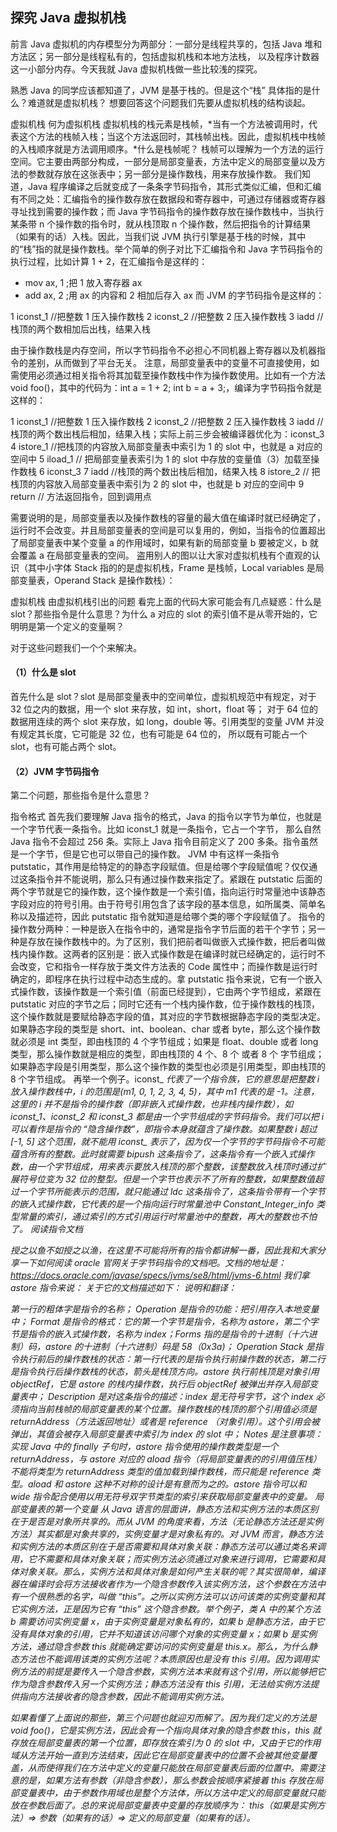 ## 探究 Java 虚拟机栈
前言
Java 虚拟机的内存模型分为两部分：一部分是线程共享的，包括 Java 堆和方法区；另一部分是线程私有的，包括虚拟机栈和本地方法栈，
以及程序计数器这一小部分内存。今天我就 Java 虚拟机栈做一些比较浅的探究。

熟悉 Java 的同学应该都知道了，JVM 是基于栈的。但是这个“栈” 具体指的是什么？难道就是虚拟机栈？
想要回答这个问题我们先要从虚拟机栈的结构谈起。

虚拟机栈
何为虚拟机栈
虚拟机栈的栈元素是栈帧，*当有一个方法被调用时，代表这个方法的栈帧入栈；当这个方法返回时，其栈帧出栈。因此，虚拟机栈中栈帧的入栈顺序就是方法调用顺序。*什么是栈帧呢？
栈帧可以理解为一个方法的运行空间。它主要由两部分构成，一部分是局部变量表，方法中定义的局部变量以及方法的参数就存放在这张表中；另一部分是操作数栈，用来存放操作数。
我们知道，Java 程序编译之后就变成了一条条字节码指令，其形式类似汇编，但和汇编有不同之处：汇编指令的操作数存放在数据段和寄存器中，可通过存储器或寄存器寻址找到需要的操作数；而 Java 字节码指令的操作数存放在操作数栈中，当执行某条带 n 个操作数的指令时，就从栈顶取 n 个操作数，然后把指令的计算结果（如果有的话）入栈。因此，当我们说 JVM 执行引擎是基于栈的时候，其中的“栈”指的就是操作数栈。举个简单的例子对比下汇编指令和 Java 字节码指令的执行过程，比如计算 1 + 2，在汇编指令是这样的：

- mov ax, 1 ;把 1 放入寄存器 ax
- add ax, 2 ;用 ax 的内容和 2 相加后存入 ax
而 JVM 的字节码指令是这样的：

1 iconst_1 //把整数 1 压入操作数栈
2 iconst_2 //把整数 2 压入操作数栈
3 iadd //栈顶的两个数相加后出栈，结果入栈

由于操作数栈是内存空间，所以字节码指令不必担心不同机器上寄存器以及机器指令的差别，从而做到了平台无关。
注意，局部变量表中的变量不可直接使用，如需使用必须通过相关指令将其加载至操作数栈中作为操作数使用。比如有一个方法 void foo()，其中的代码为：int a = 1 + 2; int b = a + 3;，编译为字节码指令就是这样的：

1 iconst_1 //把整数 1 压入操作数栈
2 iconst_2 //把整数 2 压入操作数栈
3 iadd //栈顶的两个数出栈后相加，结果入栈；实际上前三步会被编译器优化为：iconst_3
4 istore_1 //把栈顶的内容放入局部变量表中索引为 1 的 slot 中，也就是 a 对应的空间中
5 iload_1 // 把局部变量表索引为 1 的 slot 中存放的变量值（3）加载至操作数栈
6 iconst_3
7 iadd //栈顶的两个数出栈后相加，结果入栈
8 istore_2 // 把栈顶的内容放入局部变量表中索引为 2 的 slot 中，也就是 b 对应的空间中
9 return // 方法返回指令，回到调用点

需要说明的是，局部变量表以及操作数栈的容量的最大值在编译时就已经确定了，运行时不会改变。并且局部变量表的空间是可以复用的，例如，当指令的位置超出了局部变量表中某个变量 a 的作用域时，如果有新的局部变量 b 要被定义，b 就会覆盖 a 在局部变量表的空间。
盗用别人的图以让大家对虚拟机栈有个直观的认识（其中小字体 Stack 指的的是虚拟机栈，Frame 是栈帧，Local variables 是局部变量表，Operand Stack 是操作数栈）：

虚拟机栈
由虚拟机栈引出的问题
看完上面的代码大家可能会有几点疑惑：什么是 slot？那些指令是什么意思？为什么 a 对应的 slot 的索引值不是从零开始的，它明明是第一个定义的变量啊？

对于这些问题我们一个个来解决。

#### （1）什么是 slot
首先什么是 slot？slot 是局部变量表中的空间单位，虚拟机规范中有规定，对于 32 位之内的数据，用一个 slot 来存放，如 int，short，float 等；
对于 64 位的数据用连续的两个 slot 来存放，如 long，double 等。引用类型的变量 JVM 并没有规定其长度，它可能是 32 位，也有可能是 64 位的，
所以既有可能占一个 slot，也有可能占两个 slot。

#### （2）JVM 字节码指令
第二个问题，那些指令是什么意思？

指令格式
首先我们要理解 Java 指令的格式，Java 的指令以字节为单位，也就是一个字节代表一条指令。比如 iconst_1 就是一条指令，它占一个字节，
那么自然 Java 指令不会超过 256 条。实际上 Java 指令目前定义了 200 多条。指令虽然是一个字节，但是它也可以带自己的操作数。
JVM 中有这样一条指令 putstatic，其作用是给特定的的静态字段赋值。但是给哪个字段赋值呢？仅仅通过这条指令并不能说明，那么只有通过操作数来指定了。紧跟在 putstatic 后面的两个字节就是它的操作数，这个操作数是一个索引值，指向运行时常量池中该静态字段对应的符号引用。由于符号引用包含了该字段的基本信息，如所属类、简单名称以及描述符，因此 putstatic 指令就知道是给哪个类的哪个字段赋值了。
指令的操作数分两种：一种是嵌入在指令中的，通常是指令字节后面的若干个字节；另一种是存放在操作数栈中的。为了区别，我们把前者叫做嵌入式操作数，把后者叫做栈内操作数。这两者的区别是：嵌入式操作数是在编译时就已经确定的，运行时不会改变，它和指令一样存放于类文件方法表的 Code 属性中；而操作数是运行时确定的，即程序在执行过程中动态生成的。拿 putstatic 指令来说，它有一个嵌入式操作数，该操作数是一个索引值（前面已经提到），它由两个字节组成，紧跟在 putstatic 对应的字节之后；同时它还有一个栈内操作数，位于操作数栈的栈顶，这个操作数就是要赋给静态字段的值，其对应的字节数根据静态字段的类型决定。如果静态字段的类型是 short、int、boolean、char 或者 byte，那么这个操作数就必须是 int 类型，即由栈顶的 4 个字节组成；如果是 float、double 或者 long 类型，那么操作数就是相应的类型，即由栈顶的 4 个、8 个 或者 8 个 字节组成；如果静态字段是引用类型，那么这个操作数的类型也必须是引用类型，即由栈顶的 8 个字节组成。
再举一个例子。iconst_<i> 代表了一个指令族，它的意思是把整数 i 放入操作数栈中，i 的范围是(m1, 0, 1, 2, 3, 4, 5)，其中 m1 代表的是 -1。注意，这里的 i 并不是指令的操作数（即非嵌入式操作数，也非栈内操作数），如 iconst_1、iconst_2 和 iconst_3 都是由一个字节组成的字节码指令。我们可以把 i 可以看作是指令的 “隐含操作数”，即指令本身就蕴含了操作数。如果整数 i 超过 [-1, 5] 这个范围，就不能用 iconst_<i> 表示了，因为仅一个字节的字节码指令不可能蕴含所有的整数。此时就需要 bipush 这条指令了，这条指令有一个嵌入式操作数，由一个字节组成，用来表示要放入栈顶的那个整数，该整数放入栈顶时通过扩展符号位变为 32 位的整型。但是一个字节也表示不了所有的整数，如果整数值超过一个字节所能表示的范围，就只能通过 ldc 这条指令了，这条指令带有一个字节的嵌入式操作数，它代表的是一个指向运行时常量池中 Constant_Integer_info 类型常量的索引，通过索引的方式引用运行时常量池中的整数，再大的整数也不怕了。
阅读指令文档

授之以鱼不如授之以渔，在这里不可能将所有的指令都讲解一番，因此我和大家分享一下如何阅读 oracle 官网关于字节码指令的文档吧。文档的地址是：https://docs.oracle.com/javase/specs/jvms/se8/html/jvms-6.html
我们拿 astore 指令来说： 关于它的文档描述如下：
说明和翻译：

第一行的粗体字是指令的名称；
Operation 是指令的功能：把引用存入本地变量中；
Format 是指令的格式：它的第一个字节是指令，名称为 astore，第二个字节是指令的嵌入式操作数，名称为 index；Forms 指的是指令的十进制（十六进制）码，astore 的十进制（十六进制）码是 58（0x3a)；
Operation Stack 是指令执行前后的操作数栈的状态：第一行代表的是指令执行前操作数的状态，第二行是指令执行后操作数栈的状态，箭头是栈顶方向。astore 执行前栈顶是对象引用 objectRef，它是 astore 的栈内操作数，执行后 objectRef 被弹出并存入局部变量表中；
Description 是对这条指令的描述：index 是无符号字节，这个 index 必须指向当前栈帧的局部变量表的某个位置。操作数栈的栈顶的那个引用值必须是 returnAddress（方法返回地址）或者是 reference （对象引用）。这个引用会被弹出，其值会被存入局部变量表中索引为 index 的 slot 中；
Notes 是注意事项：实现 Java 中的 finally 子句时，astore 指令使用的操作数类型是一个 returnAddress，与 astore 对应的 aload 指令（将局部变量表的的引用值压栈）不能将类型为 returnAddress 类型的值加载到操作数栈，而只能是 reference 类型。aload 和 astore 这种不对称的设计是有意而为之的。astore 指令可以和 wide 指令配合使用以用无符号双字节类型的索引来获取局部变量表中的变量。
局部变量表的第一个变量
从 Java 语言的层面讲，静态方法和实例方法的本质区别在于是否是对象所共享的。而从 JVM 的角度来看，方法（无论静态方法还是实例方法）其实都是对象共享的，实例变量才是对象私有的。对 JVM 而言，静态方法和实例方法的本质区别在于是否需要和具体对象关联：静态方法可以通过类名来调用，它不需要和具体对象关联；而实例方法必须通过对象来进行调用，它需要和具体对象关联。那么，实例方法和具体对象是如何产生关联的呢？其实很简单，编译器在编译时会将方法接收者作为一个隐含参数传入该实例方法，这个参数在方法中有一个很熟悉的名字，叫做 “this”。之所以实例方法可以访问该类的实例变量和其它实例方法，正是因为它有 “this” 这个隐含参数。举个例子，类 A 中的某个方法 b 需要访问实例变量 x，由于实例变量是对象私有的，如果 b 是静态方法，由于它没有具体对象的引用，它并不知道该访问哪个对象的实例变量 x；如果 b 是实例方法，通过隐含参数 this 就能确定要访问的实例变量是 this.x。那么，为什么静态方法也不能调用该类的实例方法呢？本质原因也是没有 this 引用。因为调用实例方法的前提是要传入一个隐含参数，实例方法本来就有这个引用，所以能够把它作为隐含参数传入另一个实例方法；静态方法没有 this 引用，无法给实例方法提供指向方法接收者的隐含参数，因此不能调用实例方法。

如果看懂了上面说的那些，第三个问题也就迎刃而解了。因为我们定义的方法是 void foo()，它是实例方法，因此会有一个指向具体对象的隐含参数 this，this 就存放在局部变量表的第一个位置，即存放在索引为 0 的 slot 中，又由于它的作用域从方法开始一直到方法结束，因此它在局部变量表中的位置不会被其他变量覆盖，从而使得我们在方法中定义的变量只能放在局部变量表后面的位置中。需要注意的是，如果方法有参数（非隐含参数），那么参数会按顺序紧接着 this 存放在局部变量表中，由于参数作用域也是整个方法体，所以方法中定义的局部变量就只能放在参数后面了。总的来说局部变量表中变量的存放顺序为： this（如果是实例方法）=> 参数（如果有的话）=> 定义的局部变量（如果有的话）。

